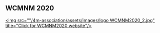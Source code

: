 ## WCMNM 2020

<a href="https://www.me.iitb.ac.in/~wcmnm/" title="WCMNM2020"><img src=""/4m-association/assets/images/logo WCMNM2020_2.jpg" title="Click for WCMNM2020 website"/></a>